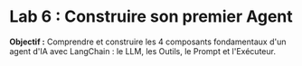 # Lab 6 : Construire son premier Agent

**Objectif :** Comprendre et construire les 4 composants fondamentaux d'un agent d'IA avec LangChain : le LLM, les Outils, le Prompt et l'Exécuteur.